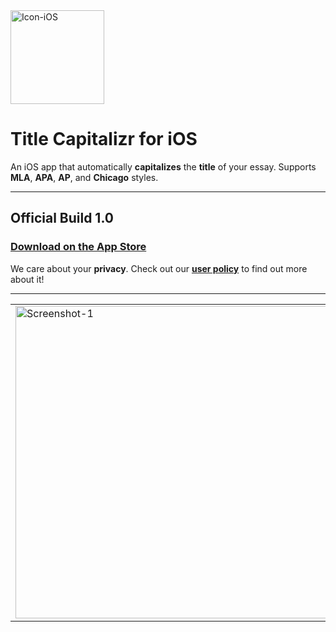 <img width="150" alt="Icon-iOS" src="https://user-images.githubusercontent.com/35755386/169313051-fc0338da-f3bd-4da1-b752-99fd8fb96666.png">

# Title Capitalizr for iOS
An iOS app that automatically **capitalizes** the **title** of your essay. Supports **MLA**, **APA**, **AP**, and **Chicago** styles.

---

## Official Build 1.0

### [Download on the App Store](https://apps.apple.com/us/app/title-capitalizr/id1625011191)

We care about your **privacy**. Check out our [**user policy**](https://github.com/wonmor/Title-Capitalizr-iOS/blob/main/PRIVACY.md) to find out more about it!

---

<table><tr>

<td valign="center"><img width="500" alt="Screenshot-1" src="https://user-images.githubusercontent.com/35755386/169195435-a5442bab-d120-492e-b4c8-7278fc0f8775.png"></td>

<td valign="center"><img width="500" alt="Screenshot-2" src="https://user-images.githubusercontent.com/35755386/169195438-f278513f-136f-4fa8-ad72-2ecfe6118931.png"></td>

<td valign="center"><img width="500" alt="Screenshot-3" src="https://user-images.githubusercontent.com/35755386/169195441-51e887a6-5e53-47ae-96ac-27718288066b.png"></td>

</tr></table>

